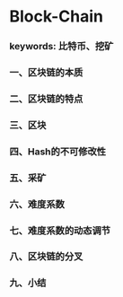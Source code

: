 # Block-Chain
### keywords: 比特币、挖矿

### 一、区块链的本质
### 二、区块链的特点
### 三、区块
### 四、Hash的不可修改性
### 五、采矿
### 六、难度系数
### 七、难度系数的动态调节
### 八、区块链的分叉
### 九、小结
